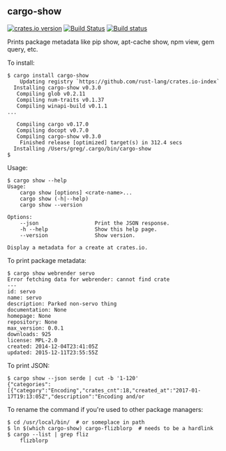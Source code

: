 ## cargo-show

[![crates.io version](https://img.shields.io/crates/v/cargo-show.svg)](https://img.shields.io/crates/v/cargo-show.svg)
[![Build Status](https://travis-ci.org/g-k/cargo-show.svg?branch=master)](https://travis-ci.org/g-k/cargo-show)
[![Build status](https://ci.appveyor.com/api/projects/status/m9cf5vhft7qwisas?svg=true)](https://ci.appveyor.com/project/g-k/cargo-show)

Prints package metadata like pip show, apt-cache show, npm view, gem query, etc.

To install:

```
$ cargo install cargo-show
    Updating registry `https://github.com/rust-lang/crates.io-index`
  Installing cargo-show v0.3.0
   Compiling glob v0.2.11
   Compiling num-traits v0.1.37
   Compiling winapi-build v0.1.1
...

   Compiling cargo v0.17.0
   Compiling docopt v0.7.0
   Compiling cargo-show v0.3.0
    Finished release [optimized] target(s) in 312.4 secs
  Installing /Users/greg/.cargo/bin/cargo-show
$
```

Usage:

```
$ cargo show --help
Usage:
    cargo show [options] <crate-name>...
    cargo show (-h|--help)
    cargo show --version

Options:
    --json                  Print the JSON response.
    -h --help               Show this help page.
    --version               Show version.

Display a metadata for a create at crates.io.
```

To print package metadata:

```
$ cargo show webrender servo
Error fetching data for webrender: cannot find crate
---
id: servo
name: servo
description: Parked non-servo thing
documentation: None
homepage: None
repository: None
max_version: 0.0.1
downloads: 925
license: MPL-2.0
created: 2014-12-04T23:41:05Z
updated: 2015-12-11T23:55:55Z
```

To print JSON:

```
$ cargo show --json serde | cut -b '1-120'
{"categories":[{"category":"Encoding","crates_cnt":18,"created_at":"2017-01-17T19:13:05Z","description":"Encoding and/or
```

To rename the command if you're used to other package managers:

```
$ cd /usr/local/bin/  # or someplace in path
$ ln $(which cargo-show) cargo-flizblorp  # needs to be a hardlink
$ cargo --list | grep fliz
    flizblorp
```
